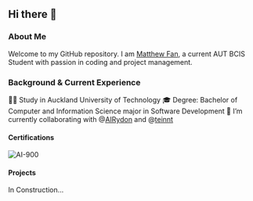 ## Hi there 👋

### About Me
Welcome to my GitHub repository. I am [Matthew Fan](https://www.linkedin.com/in/mattmallow/), a current AUT BCIS Student with passion in coding and project management.

### Background & Current Experience

👨‍🎓 Study in Auckland University of Technology 
🎓 Degree: Bachelor of Computer and Information Science major in Software Development
👯 I’m currently collaborating with @[AIRydon](https://github.com/AIRyndon) and @[teinnt](https://github.com/teinnt)

#### Certifications

![AI-900](https://raw.github.com/mattmallow/mattmallow/master/images/azure-ai-900.png)

#### Projects

In Construction...